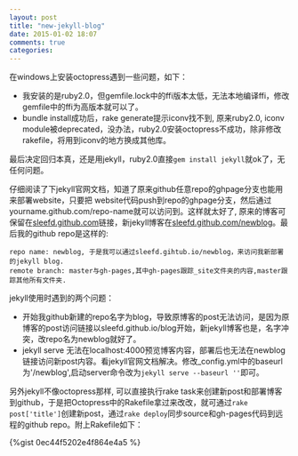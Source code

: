 ```yaml
---
layout: post
title: "new-jekyll-blog"
date: 2015-01-02 18:07
comments: true
categories: 
---
```


在windows上安装octopress遇到一些问题，如下：

* 我安装的是ruby2.0，但gemfile.lock中的ffi版本太低，无法本地编译ffi，修改gemfile中的ffi为高版本就可以了。
* bundle install成功后，rake generate提示iconv找不到, 原来ruby2.0, iconv module被deprecated，没办法，ruby2.0安装octopress不成功，除非修改rakefile，将用到iconv的地方换成其他库。

最后决定回归本真，还是用jekyll，ruby2.0直接`gem install jekyll`就ok了，无任何问题。

仔细阅读了下jekyll官网文档，知道了原来github任意repo的ghpage分支也能用来部署website，只要把
website代码push到repo的ghpage分支，然后通过yourname.github.com/repo-name就可以访问到。这样就太好了,
原来的博客可保留在[sleefd.github.com](http://sleefd.github.com)链接，新jekyll博客在[sleefd.github.com/newblog](http://sleefd.github.com/newblog)。最后我的github repo是这样的:

	repo name: newblog, 于是我可以通过sleefd.gihtub.io/newblog，来访问我新部署的jekyll blog.
	remote branch: master与gh-pages,其中gh-pages跟踪_site文件夹的内容,master跟踪其他所有文件夹.

jekyll使用时遇到的两个问题：

* 开始我github新建的repo名字为blog，导致原博客的post无法访问，是因为原博客的post访问链接以sleefd.github.io/blog开始，新jekyll博客也是，名字冲突，改repo名为newblog就好了。
* jekyll serve 无法在localhost:4000预览博客内容，部署后也无法在newblog链接访问新post内容。看jekyll官网文档解决。修改_config.yml中的baseurl为'/newblog',启动server命令改为`jekyll serve --baseurl ''`即可。

另外jekyll不像octopress那样, 可以直接执行rake task来创建新post和部署博客到github，于是把Octopress中的Rakefile拿过来改改，就可通过`rake post['title']`创建新post，通过`rake deploy`同步source和gh-pages代码到远程的github repo。附上Rakefile如下：

{%gist 0ec44f5202e4f864e4a5 %}
